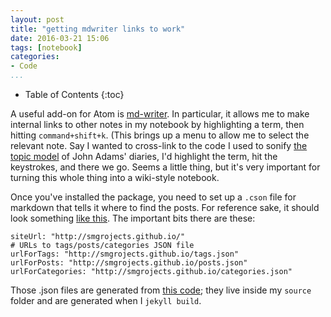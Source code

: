 ```yaml
---
layout: post
title: "getting mdwriter links to work"
date: 2016-03-21 15:06
tags: [notebook]
categories:
- Code
...
```


* Table of Contents
{:toc}

A useful add-on for Atom is [md-writer](https://atom.io/packages/markdown-writer). In particular, it allows me to make internal links to other notes in my notebook by highlighting a term, then hitting `command+shift+k`. (This brings up a menu to allow me to select the relevant note. Say I wanted to cross-link to the code I used to sonify [the topic model][c0d5437a] of John Adams' diaries, I'd highlight the term, hit the keystrokes, and there we go. Seems a little thing, but it's very important for turning this whole thing into a wiki-style notebook.

Once you've installed the package, you need to set up a `.cson` file for markdown that tells it where to find the posts. For reference sake, it should look something [like this](https://github.com/zhuochun/zhuochun.github.io/blob/cb34e3c16d42c52b281c34920ad55bbca223ac23/_mdwriter.cson). The important bits there are these:

```
siteUrl: "http://smgrojects.github.io/"
# URLs to tags/posts/categories JSON file
urlForTags: "http://smgrojects.github.io/tags.json"
urlForPosts: "http://smgrojects.github.io/posts.json"
urlForCategories: "http://smgrojects.github.io/categories.json"
```

Those .json files are generated from [this code](https://gist.github.com/zhuochun/fe127356bcf8c07ae1fb); they live inside my `source` folder and are generated when I `jekyll build`.

  [c0d5437a]: http://smgprojects.github.io/sonification-of-john-adams/ "sonification of john adams"
